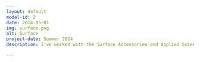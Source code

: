 ```yaml
---
layout: default
modal-id: 2
date: 2014-05-01
img: surface.png
alt: Surface
project-date: Summer 2014
description: I've worked with the Surface Accessories and Applied Sciences teams at Microsoft to design awesome new stuff for <a href="http://www.microsoft.com/surface/en-us/products/surface-pro-3" style="color:#19AD92">Surface</a>.

---
```

